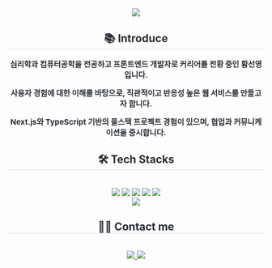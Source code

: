 <div align= "center">
    <img src="https://capsule-render.vercel.app/api?type=waving&color=auto&height=180&text=Hello,%20Stranger!&animation=&fontColor=000000&fontSize=70" />
    </div>
    <div align= "center"> 
    <h2 style="border-bottom: 1px solid #d8dee4; color: #282d33;"> 📚 Introduce </h2>  
    <div style="font-weight: 700; font-size: 15px; text-align: center; color: #282d33;"> <p>심리학과 컴퓨터공학을 전공하고 프론트엔드 개발자로 커리어를 전환 중인 황선영입니다.</p></li></li><p>사용자 경험에 대한 이해를 바탕으로, 직관적이고 반응성 높은 웹 서비스를 만들고자 합니다.</p></li></li><p>Next.js와 TypeScript 기반의 풀스택 프로젝트 경험이 있으며, 협업과 커뮤니케이션을 중시합니다.</p> </div> 
    </div>
    <div align= "center">
    <h2 style="border-bottom: 1px solid #d8dee4; color: #282d33;"> 🛠️ Tech Stacks </h2> <br> 
    <div style="margin: 0 auto; text-align: center;" align= "center"> <img src="https://img.shields.io/badge/Javascript-F7DF1E?style=for-the-badge&logo=Javascript&logoColor=white">
          <img src="https://img.shields.io/badge/Next.js-000000?style=for-the-badge&logo=Next.js&logoColor=white">
          <img src="https://img.shields.io/badge/React-61DAFB?style=for-the-badge&logo=React&logoColor=white">
          <img src="https://img.shields.io/badge/Tailwind%20CSS-06B6D4?style=for-the-badge&logo=Tailwind%20CSS&logoColor=white">
          <img src="https://img.shields.io/badge/HTML5-E34F26?style=for-the-badge&logo=HTML5&logoColor=white">
          <br/><img src="https://img.shields.io/badge/Eslint-4B32C3?style=for-the-badge&logo=Eslint&logoColor=white">
          </div>
    </div>
    <div align= "center">
    <h2 style="border-bottom: 1px solid #d8dee4; color: #282d33;"> 🧑‍💻 Contact me </h2> <br> 
    <div align= "center"> <a href=https://velog.io/@marihwang/> <img src="https://img.shields.io/badge/Velog-20C997?style=for-the-badge&logo=Velog&logoColor=white&link=https://velog.io/@marihwang/"> </a>
         <a href=mailto:jwluv123@gmail.com> <img src="https://img.shields.io/badge/Gmail-EA4335?style=for-the-badge&logo=Gmail&logoColor=white&link=mailto:jwluv123@gmail.com"> </a>
          </div>  <br> 
    <div align= "center">  </div> 
    </div>
    
